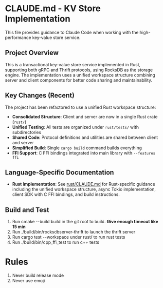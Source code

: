 # CLAUDE.md - KV Store Implementation

This file provides guidance to Claude Code when working with the high-performance key-value store service.

## Project Overview

This is a transactional key-value store service implemented in Rust, supporting both gRPC and Thrift protocols, using RocksDB as the storage engine. The implementation uses a unified workspace structure combining server and client components for better code sharing and maintainability.

## Key Changes (Recent)

The project has been refactored to use a unified Rust workspace structure:
- **Consolidated Structure**: Client and server are now in a single Rust crate (`rust/`)
- **Unified Testing**: All tests are organized under `rust/tests/` with subdirectories
- **Shared Code**: Protocol definitions and utilities are shared between client and server
- **Simplified Build**: Single `cargo build` command builds everything
- **FFI Support**: C FFI bindings integrated into main library with `--features ffi`

## Language-Specific Documentation

- **Rust Implementation**: See [rust/CLAUDE.md](rust/CLAUDE.md) for Rust-specific guidance including the unified workspace structure, async Tokio implementation, client SDK with C FFI bindings, and build instructions.

## Build and Test
1. Run cmake --build build in the git root to build. **Give enough timeout like 15 min**
2. Run ./build/bin/rocksdbserver-thrift to launch the thrift server
3. Run cargo test --workspace under rust/ to run rust tests
4. Run ./build/bin/cpp_ffi_test to run c++ tests

# Rules
1. Never build release mode
2. Never use emoji